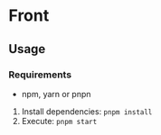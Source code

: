 # Front

## Usage

### Requirements

- npm, yarn or pnpn

1. Install dependencies: `pnpm install`
2. Execute: `pnpm start`